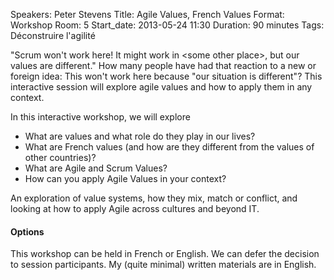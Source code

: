 Speakers: Peter Stevens
Title: Agile Values, French Values
Format: Workshop
Room: 5
Start_date: 2013-05-24 11:30
Duration: 90 minutes
Tags: Déconstruire l'agilité

"Scrum won't work here! It might work in &lt;some other place&gt;, but our values are different."
How many people have had that reaction to a new or foreign idea: This won't work here because "our situation is different"?
This interactive session will explore agile values and how to apply them in any context. 

In this interactive workshop, we will explore

* What are values and what role do they play in our lives?
* What are French values (and how are they different from the values of other countries)?
* What are Agile and Scrum Values?
* How can you apply Agile Values in your context?

An exploration of value systems, how they mix, match or conflict, and looking at how to apply Agile across cultures and beyond IT.

#### Options

This workshop can be held in French or English.
We can defer the decision to session participants.
My (quite minimal) written materials are in English.
